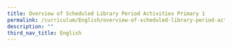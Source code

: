```yaml
---
title: Overview of Scheduled Library Period Activities Primary 1
permalink: /curriculum/English/overview-of-scheduled-library-period-activities-primary-1/
description: ""
third_nav_title: English
---
```

